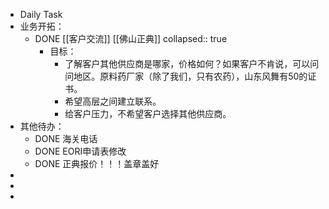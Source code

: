 - Daily Task
- 业务开拓：
	- DONE [[客户交流]] [[佛山正典]]
	  collapsed:: true
		- 目标：
			- 了解客户其他供应商是哪家，价格如何？如果客户不肯说，可以问问地区。原料药厂家（除了我们，只有农药），山东风舞有50的证书。
			- 希望高层之间建立联系。
			- 给客户压力，不希望客户选择其他供应商。
- 其他待办：
	- DONE 海关电话
	- DONE EORI申请表修改
	- DONE 正典报价！！！盖章盖好
-
-
-